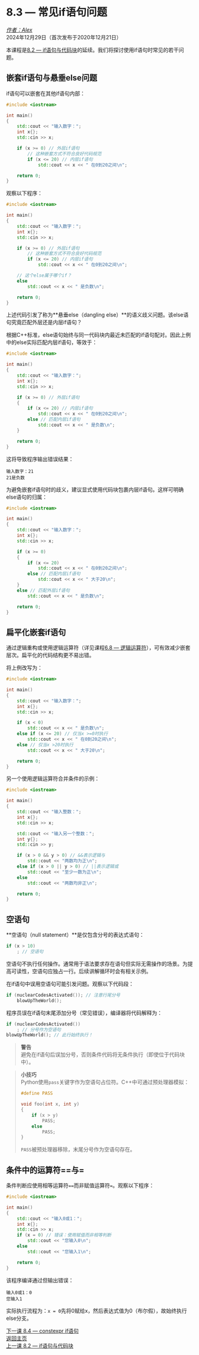 8.3 — 常见if语句问题  
===================================  

[*作者：Alex*](https://www.learncpp.com/author/Alex/ "查看 Alex 的所有文章")  
2024年12月29日（首次发布于2020年12月21日）  

本课程是[8.2 — if语句与代码块](Chapter-8/lesson8.2-if-statements-and-blocks.md)的延续。我们将探讨使用if语句时常见的若干问题。  

嵌套if语句与悬垂else问题  
----------------  

if语句可以嵌套在其他if语句内部：  

```cpp
#include <iostream>

int main()
{
    std::cout << "输入数字：";
    int x{};
    std::cin >> x;

    if (x >= 0) // 外层if语句
        // 这种嵌套方式不符合良好代码规范
        if (x <= 20) // 内层if语句
            std::cout << x << " 在0到20之间\n";

    return 0;
}
```  

观察以下程序：  

```cpp
#include <iostream>

int main()
{
    std::cout << "输入数字：";
    int x{};
    std::cin >> x;

    if (x >= 0) // 外层if语句
        // 这种嵌套方式不符合良好代码规范
        if (x <= 20) // 内层if语句
            std::cout << x << " 在0到20之间\n";

    // 这个else属于哪个if？
    else
        std::cout << x << " 是负数\n";

    return 0;
}
```  

上述代码引发了称为**悬垂else（dangling else）**的语义歧义问题。该else语句究竟匹配外层还是内层if语句？  

根据C++标准，else语句始终与同一代码块内最近未匹配的if语句配对。因此上例中的else实际匹配内层if语句，等效于：  

```cpp
#include <iostream>

int main()
{
    std::cout << "输入数字：";
    int x{};
    std::cin >> x;

    if (x >= 0) // 外层if语句
    {
        if (x <= 20) // 内层if语句
            std::cout << x << " 在0到20之间\n";
        else // 匹配内层if语句
            std::cout << x << " 是负数\n";
    }

    return 0;
}
```  

这将导致程序输出错误结果：  

```
输入数字：21
21是负数
```  

为避免嵌套if语句时的歧义，建议显式使用代码块包裹内层if语句。这样可明确else语句的归属：  

```cpp
#include <iostream>

int main()
{
    std::cout << "输入数字：";
    int x{};
    std::cin >> x;

    if (x >= 0)
    {
        if (x <= 20)
            std::cout << x << " 在0到20之间\n";
        else // 匹配内层if语句
            std::cout << x << " 大于20\n";
    }
    else // 匹配外层if语句
        std::cout << x << " 是负数\n";

    return 0;
}
```  

扁平化嵌套if语句  
----------------  

通过逻辑重构或使用逻辑运算符（详见课程[6.8 — 逻辑运算符](Chapter-6/lesson6.8-logical-operators.md)），可有效减少嵌套层次。扁平化的代码结构更不易出错。  

将上例改写为：  

```cpp
#include <iostream>

int main()
{
    std::cout << "输入数字：";
    int x{};
    std::cin >> x;

    if (x < 0)
        std::cout << x << " 是负数\n";
    else if (x <= 20) // 仅当x >=0时执行
        std::cout << x << " 在0到20之间\n";
    else // 仅当x >20时执行
        std::cout << x << " 大于20\n";

    return 0;
}
```  

另一个使用逻辑运算符合并条件的示例：  

```cpp
#include <iostream>

int main()
{
    std::cout << "输入整数：";
    int x{};
    std::cin >> x;

    std::cout << "输入另一个整数：";
    int y{};
    std::cin >> y;

    if (x > 0 && y > 0) // &&表示逻辑与
        std::cout << "两数均为正\n";
    else if (x > 0 || y > 0) // ||表示逻辑或
        std::cout << "至少一数为正\n";
    else
        std::cout << "两数均非正\n";

    return 0;
}
```  

空语句  
----------------  

**空语句（null statement）**是仅包含分号的表达式语句：  

```cpp
if (x > 10)
    ; // 空语句
```  

空语句不执行任何操作。通常用于语法要求存在语句但实际无需操作的场景。为提高可读性，空语句应独占一行。后续讲解循环时会有相关示例。  

在if语句中误用空语句可能引发问题。观察以下代码段：  

```cpp
if (nuclearCodesActivated()); // 注意行尾分号
    blowUpTheWorld();
```  

程序员误在if语句末尾添加分号（常见错误），编译器将代码解释为：  

```cpp
if (nuclearCodesActivated())
    ; // 分号作为空语句
blowUpTheWorld(); // 此行始终执行！
```  

> **警告**  
> 避免在if语句后误加分号，否则条件代码将无条件执行（即使位于代码块中）。  

> **小技巧**  
> Python使用`pass`关键字作为空语句占位符。C++中可通过预处理器模拟：  
> ```cpp
> #define PASS
> 
> void foo(int x, int y)
> {
>     if (x > y)
>         PASS;
>     else
>         PASS;
> }
> ```  
> `PASS`被预处理器移除，末尾分号作为空语句存在。  

条件中的运算符==与=  
----------------  

条件判断应使用相等运算符`==`而非赋值运算符`=`。观察以下程序：  

```cpp
#include <iostream>

int main()
{
    std::cout << "输入0或1：";
    int x{};
    std::cin >> x;
    if (x = 0) // 错误：使用赋值而非相等判断
        std::cout << "您输入0\n";
    else
        std::cout << "您输入1\n";

    return 0;
}
```  

该程序编译通过但输出错误：  

```
输入0或1：0
您输入1
```  

实际执行流程为：`x = 0`先将0赋给x，然后表达式值为0（布尔假），故始终执行else分支。  

[下一课 8.4 — constexpr if语句](Chapter-8/lesson8.4-constexpr-if-statements.md)  
[返回主页](/)  
[上一课 8.2 — if语句与代码块](Chapter-8/lesson8.2-if-statements-and-blocks.md)